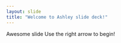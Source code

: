 ```yaml
---
layout: slide
title: "Welcome to Ashley slide deck!"
---
```


Awesome slide
Use the right arrow to begin!
